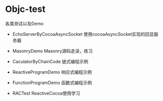 # Objc-test
各类测试以及Demo

- EchoServerByCocoaAsyncSocket
使用cocoaAsyncSocket实现的回显服务器

- MasonryDemo
Masonry源码走读，练习

- CaculatorByChainCode
链式编程示例

- ReactiveProgramDemo
响应式编程示例

- FunctionProgramDemo
函数式编程示例

- RACTest 
ReactiveCocoa使用学习

